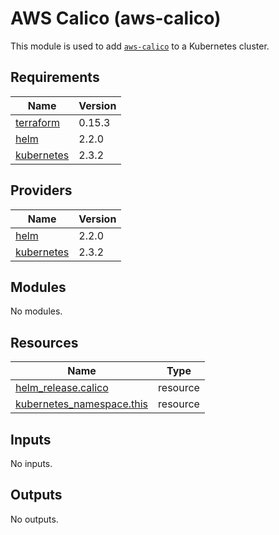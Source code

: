 # AWS Calico (aws-calico)

This module is used to add [`aws-calico`](https://github.com/aws/amazon-vpc-cni-k8s/tree/master/charts/aws-calico) to a Kubernetes cluster.

## Requirements

| Name | Version |
|------|---------|
| <a name="requirement_terraform"></a> [terraform](#requirement\_terraform) | 0.15.3 |
| <a name="requirement_helm"></a> [helm](#requirement\_helm) | 2.2.0 |
| <a name="requirement_kubernetes"></a> [kubernetes](#requirement\_kubernetes) | 2.3.2 |

## Providers

| Name | Version |
|------|---------|
| <a name="provider_helm"></a> [helm](#provider\_helm) | 2.2.0 |
| <a name="provider_kubernetes"></a> [kubernetes](#provider\_kubernetes) | 2.3.2 |

## Modules

No modules.

## Resources

| Name | Type |
|------|------|
| [helm_release.calico](https://registry.terraform.io/providers/hashicorp/helm/2.2.0/docs/resources/release) | resource |
| [kubernetes_namespace.this](https://registry.terraform.io/providers/hashicorp/kubernetes/2.3.2/docs/resources/namespace) | resource |

## Inputs

No inputs.

## Outputs

No outputs.
